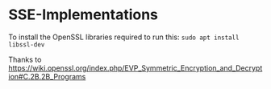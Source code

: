 # SSE-Implementations

To install the OpenSSL libraries required to run this: `sudo apt install libssl-dev`

Thanks to <https://wiki.openssl.org/index.php/EVP_Symmetric_Encryption_and_Decryption#C.2B.2B_Programs>
